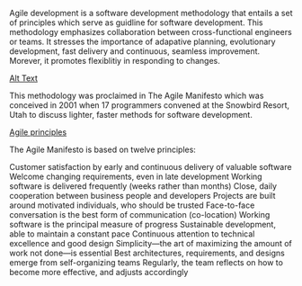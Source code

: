 Agile development is a software development methodology that entails a set of principles which serve as guidline for software development. This methodology emphasizes collaboration between cross-functional engineers or teams. It stresses the importance of adapative planning, evolutionary development, fast delivery and continuous, seamless improvement. Morever, it promotes flexiblitiy in responding to changes. 

[Alt Text](http://www.heightsit.com/wp-content/uploads/2014/02/Agile-Development-Diagram.jpg)

This methodology was proclaimed in The Agile Manifesto which was conceived in 2001 when 17 programmers convened at the Snowbird Resort, Utah to discuss lighter, faster methods for software development. 

[Agile principles](https://en.wikipedia.org/wiki/Agile_software_development)

The Agile Manifesto is based on twelve principles:

Customer satisfaction by early and continuous delivery of valuable software
Welcome changing requirements, even in late development
Working software is delivered frequently (weeks rather than months)
Close, daily cooperation between business people and developers
Projects are built around motivated individuals, who should be trusted
Face-to-face conversation is the best form of communication (co-location)
Working software is the principal measure of progress
Sustainable development, able to maintain a constant pace
Continuous attention to technical excellence and good design
Simplicity—the art of maximizing the amount of work not done—is essential
Best architectures, requirements, and designs emerge from self-organizing teams
Regularly, the team reflects on how to become more effective, and adjusts accordingly


